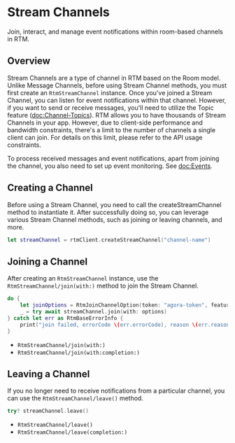 # Stream Channels

Join, interact, and manage event notifications within room-based channels in RTM.

## Overview

Stream Channels are a type of channel in RTM based on the Room model. Unlike Message Channels, before using Stream Channel methods, you must first create an ``RtmStreamChannel`` instance. Once you've joined a Stream Channel, you can listen for event notifications within that channel. However, if you want to send or receive messages, you'll need to utilize the Topic feature (<doc:Channel-Topics>). RTM allows you to have thousands of Stream Channels in your app. However, due to client-side performance and bandwidth constraints, there's a limit to the number of channels a single client can join. For details on this limit, please refer to the API usage constraints.

To process received messages and event notifications, apart from joining the channel, you also need to set up event monitoring. See <doc:Events>.

## Creating a Channel

Before using a Stream Channel, you need to call the createStreamChannel method to instantiate it. After successfully doing so, you can leverage various Stream Channel methods, such as joining or leaving channels, and more.

```swift
let streamChannel = rtmClient.createStreamChannel("channel-name")
```

## Joining a Channel

After creating an ``RtmStreamChannel`` instance, use the ``RtmStreamChannel/join(with:)`` method to join the Stream Channel.

```swift
do {
    let joinOptions = RtmJoinChannelOption(token: "agora-token", features = .presence)
    _ = try await streamChannel.join(with: options)
} catch let err as RtmBaseErrorInfo {
    print("join failed, errorCode \(err.errorCode), reason \(err.reason)")
}
```

- ``RtmStreamChannel/join(with:)``
- ``RtmStreamChannel/join(with:completion:)``

## Leaving a Channel

If you no longer need to receive notifications from a particular channel, you can use the ``RtmStreamChannel/leave()`` method.

```swift
try? streamChannel.leave()
```

- ``RtmStreamChannel/leave()``
- ``RtmStreamChannel/leave(completion:)``
